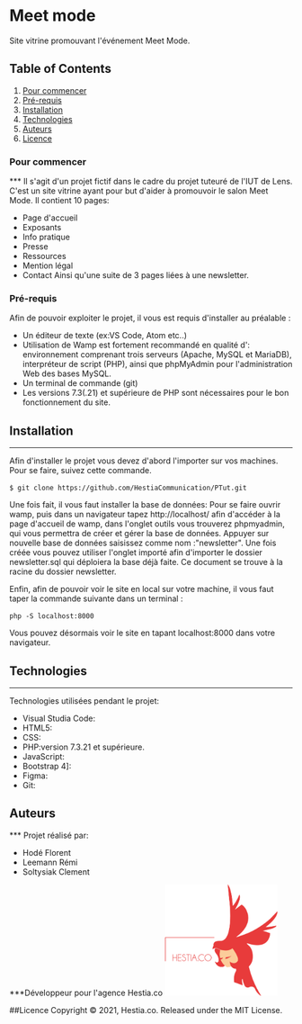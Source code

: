 # Meet mode
Site vitrine promouvant l'événement Meet Mode.
## Table of Contents
1. [Pour commencer](#Pour-commencer)
2. [Pré-requis](#Pré-requis)
3. [Installation](#installation)
4. [Technologies](#technologies)
5. [Auteurs](#Auteurs)
6. [Licence](#Licence)

### Pour commencer
*** Il s'agit d'un projet fictif dans le cadre du projet tuteuré de l'IUT de Lens.
C'est un site vitrine ayant pour but d'aider à promouvoir le salon Meet Mode.
Il contient 10 pages:
* Page d'accueil
* Exposants
* Info pratique
* Presse
* Ressources
* Mention légal
* Contact
Ainsi qu'une suite de 3 pages liées à une newsletter.


### Pré-requis
Afin de pouvoir exploiter le projet, il vous est requis d'installer au préalable :
* Un éditeur de texte (ex:VS Code, Atom etc..)
* Utilisation de Wamp est fortement recommandé en qualité d':
environnement comprenant trois serveurs (Apache, MySQL et MariaDB), interpréteur de script (PHP), ainsi que phpMyAdmin pour l'administration Web des bases MySQL.
* Un terminal de commande (git)
* Les versions 7.3(.21) et supérieure de PHP sont nécessaires pour le bon fonctionnement du site.
## Installation
***
Afin d'installer le projet vous devez d'abord l'importer sur vos machines.
Pour se faire, suivez cette commande.
```
$ git clone https://github.com/HestiaCommunication/PTut.git
```
Une fois fait, il vous faut installer la base de données:
Pour se faire ouvrir wamp, puis dans un navigateur tapez http://localhost/ afin d'accéder à la page d'accueil de wamp, dans l'onglet outils vous trouverez phpmyadmin, qui vous permettra de créer et gérer la base de données.
Appuyer sur nouvelle base de données saisissez comme nom :"newsletter".
Une fois créée vous pouvez utiliser l'onglet importé afin d'importer le dossier newsletter.sql qui déploiera la base déjà faite.
Ce document se trouve à la racine du dossier newsletter.

Enfin, afin de pouvoir voir le site en local sur votre machine, il vous faut taper la commande suivante dans un terminal :
```
php -S localhost:8000

```
Vous pouvez désormais voir le site en tapant localhost:8000 dans votre navigateur.
## Technologies
***
Technologies utilisées pendant le projet:
* Visual Studia Code:
* HTML5:
* CSS:
* PHP:version 7.3.21 et supérieure.
* JavaScript:
* Bootstrap 4]:
* Figma:
* Git:


## Auteurs
*** Projet réalisé par:
* Hodé Florent
* Leemann Rémi
* Soltysiak Clement

***Développeur pour l'agence Hestia.co <img src="ptut/asset/image/Hestia.jpg" alt="Hestia.co logo" width="200"/>

##Licence
Copyright © 2021, Hestia.co. Released under the MIT License.

